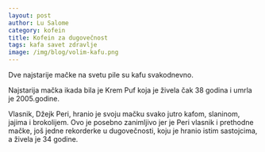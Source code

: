 ```yaml
---
layout: post
author: Lu Salome
category: kofein
title: Kofein za dugovečnost
tags: kafa savet zdravlje
image: /img/blog/volim-kafu.png
---
```


Dve najstarije mačke na svetu pile su kafu svakodnevno.

Najstarija mačka ikada bila je Krem Puf koja je živela čak 38 godina i umrla je 2005.godine.

Vlasnik, Džejk Peri, hranio je svoju mačku svako jutro kafom, slaninom, jajima i brokolijem. 
Ovo je posebno zanimljivo jer je Peri vlasnik i prethodne mačke, još jedne rekorderke u 
dugovečnosti, koju je hranio istim sastojcima, a živela je 34 godine.
